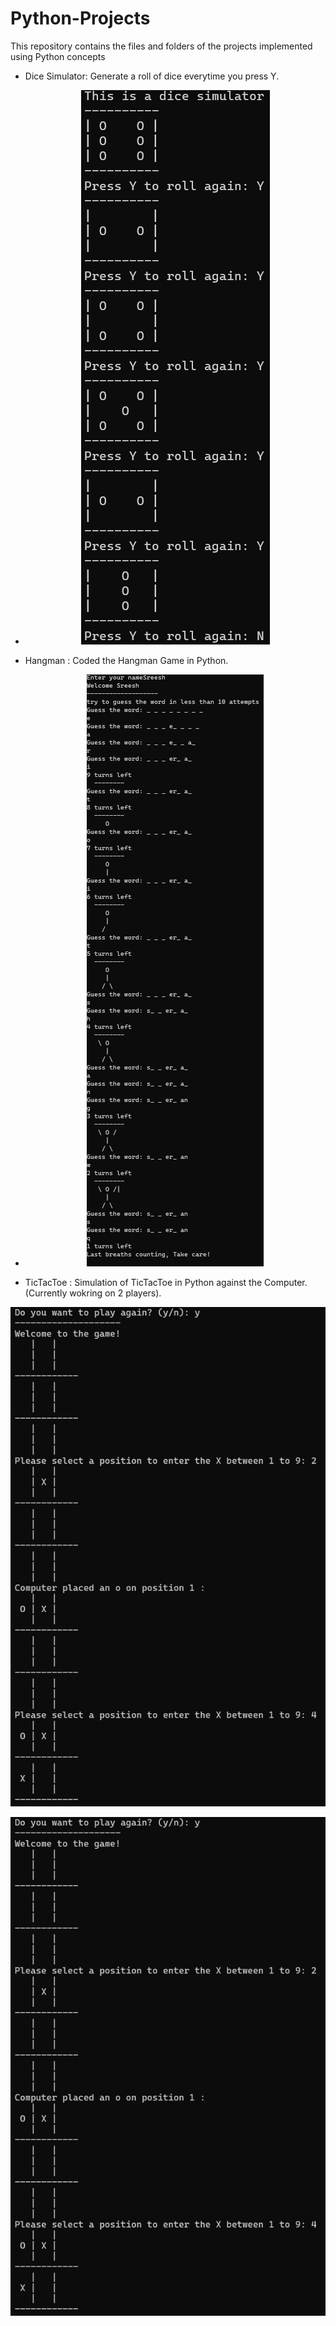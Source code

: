 # Python-Projects
This repository contains the files and folders of the projects implemented using Python concepts

- Dice Simulator: Generate a roll of dice everytime you press Y.
- <p align="center">
  <img src="https://github.com/sreesh2411/Python-Projects/blob/main/dicesimulator/dicesimulator.png" />
</p>

- Hangman : Coded the Hangman Game in Python.
- <p align="center">
  <img src="https://github.com/sreesh2411/Python-Projects/blob/main/hangman/hangman.png" />
</p>

- TicTacToe : Simulation of TicTacToe in Python against the Computer. (Currently wokring on 2 players).
<p align="center">
  <img src="https://github.com/sreesh2411/Python-Projects/blob/main/tictactoe/ttt1.png" />
</p>
<p align="center">
  <img src="https://github.com/sreesh2411/Python-Projects/blob/main/tictactoe/ttt1.png" />
</p>

